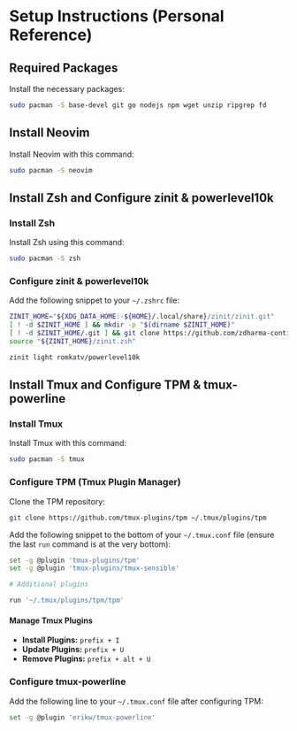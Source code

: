 # Setup Instructions (Personal Reference)

## Required Packages
Install the necessary packages:

```bash
sudo pacman -S base-devel git go nodejs npm wget unzip ripgrep fd
```

## Install Neovim
Install Neovim with this command:

```bash
sudo pacman -S neovim
```

## Install Zsh and Configure zinit & powerlevel10k

### Install Zsh
Install Zsh using this command:

```bash
sudo pacman -S zsh
```

### Configure zinit & powerlevel10k
Add the following snippet to your `~/.zshrc` file:

```sh
ZINIT_HOME="${XDG_DATA_HOME:-${HOME}/.local/share}/zinit/zinit.git"
[ ! -d $ZINIT_HOME ] && mkdir -p "$(dirname $ZINIT_HOME)"
[ ! -d $ZINIT_HOME/.git ] && git clone https://github.com/zdharma-continuum/zinit.git "$ZINIT_HOME"
source "${ZINIT_HOME}/zinit.zsh"

zinit light romkatv/powerlevel10k
```

## Install Tmux and Configure TPM & tmux-powerline

### Install Tmux
Install Tmux with this command:

```bash
sudo pacman -S tmux
```

### Configure TPM (Tmux Plugin Manager)
Clone the TPM repository:

```bash
git clone https://github.com/tmux-plugins/tpm ~/.tmux/plugins/tpm
```

Add the following snippet to the bottom of your `~/.tmux.conf` file (ensure the last `run` command is at the very bottom):

```sh
set -g @plugin 'tmux-plugins/tpm'
set -g @plugin 'tmux-plugins/tmux-sensible'

# Additional plugins

run '~/.tmux/plugins/tpm/tpm'
```

#### Manage Tmux Plugins
- **Install Plugins:** `prefix + I`
- **Update Plugins:** `prefix + U`
- **Remove Plugins:** `prefix + alt + U`

### Configure tmux-powerline
Add the following line to your `~/.tmux.conf` file after configuring TPM:

```sh
set -g @plugin 'erikw/tmux-powerline'
```
